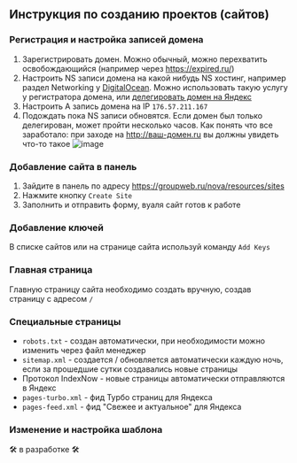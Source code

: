 ## Инструкция по созданию проектов (сайтов)

### Регистрация и настройка записей домена

1. Зарегистрировать домен. Можно обычный, можно перехватить освобождающийся (например через https://expired.ru/)
2. Настроить NS записи домена на какой нибудь NS хостинг, например раздел Networking у [DigitalOcean](https://m.do.co/c/94bff2ad7404). Можно использовать такую услугу у регистратора домена, или [делегировать домен на Яндекс](https://yandex.ru/support/business/domains/delegate-domain.html)
3. Настроить A запись домена на IP `176.57.211.167`
4. Подождать пока NS записи обновятся. Если домен был только делегирован, может пройти несколько часов. Как понять что все заработало: при заходе на http://ваш-домен.ru вы должны увидеть что-то такое ![image](https://github.com/Georgsius/notes/assets/1639294/2dfd8d85-61f6-484d-96b5-20a3fda56b40)

### Добавление сайта в панель

1. Зайдите в панель по адресу https://groupweb.ru/nova/resources/sites
2. Нажмите кнопку `Create Site`
3. Заполнить и отправить форму, вуаля сайт готов к работе

### Добавление ключей

В списке сайтов или на странице сайта используй команду `Add Keys`

### Главная страница

Главную страницу сайта необходимо создать вручную, создав страницу с адресом `/`

### Специальные страницы

* `robots.txt` - создан автоматически, при необходимости можно изменить через файл менеджер
* `sitemap.xml` - создается / обновляется автоматически каждую ночь, если за прошедшие сутки создавались новые страницы
* Протокол IndexNow - новые страницы автоматически отправляются в Яндекс
* `pages-turbo.xml` - фид Турбо страниц для Яндекса
* `pages-feed.xml` - фид "Свежее и актуальное" для Яндекса

### Изменение и настройка шаблона

🛠️ в разработке 🛠️
